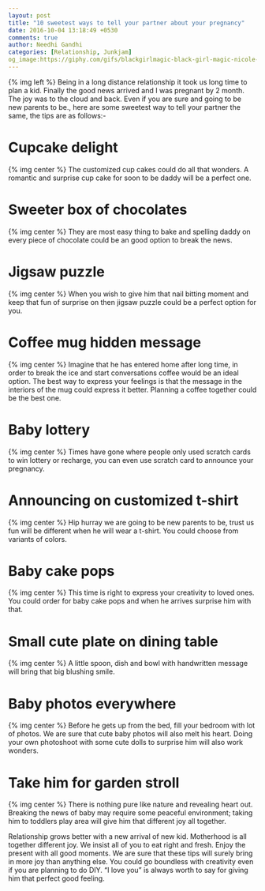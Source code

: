 ```yaml
---
layout: post
title: "10 sweetest ways to tell your partner about your pregnancy"
date: 2016-10-04 13:18:49 +0530
comments: true
author: Needhi Gandhi
categories: [Relationship, Junkjam]
og_image:https://giphy.com/gifs/blackgirlmagic-black-girl-magic-nicole-beharie-l46CmqkLcgQzM9yBG
---
```


{% img left %}
Being in a long distance relationship it took us long time to plan a kid. Finally the good news arrived and I was pregnant by 2 month. The joy was to the cloud and back.
Even if you are sure and going to be new parents to be., here are some sweetest way to tell your partner the same, the tips are as follows:-
<!---more--->

# Cupcake delight
{% img center %}
The customized cup cakes could do all that wonders. A romantic and surprise cup cake for soon to be daddy will be a perfect one.

# Sweeter box of chocolates 
{% img center %}
They are most easy thing to bake and spelling daddy on every piece of chocolate could be an good option to break the news.

# Jigsaw puzzle
{% img center %}
When you wish to give him that nail bitting moment and keep that fun of surprise on then jigsaw puzzle could be a perfect option for you.

# Coffee mug hidden message
{% img center %}
Imagine that he has entered home after long time, in order to break the ice and start conversations coffee would be an ideal option. The best way to express your feelings is that the message in the interiors of the mug could express it better. Planning a coffee together could be the best one.

# Baby lottery
{% img center %}
Times have gone where people only used scratch cards to win lottery or recharge, you can even use scratch card to announce your pregnancy.

# Announcing on customized t-shirt
{% img center %}
Hip hurray we are going to be new parents to be, trust us fun will be different when he will wear a t-shirt. You could choose from variants of colors.

# Baby cake pops
{% img center %}
This time is right  to express your creativity to loved ones. You could order for baby cake pops and when he arrives surprise him with that.

# Small cute plate on dining table
{% img center %}
A little spoon, dish and bowl with handwritten message will bring that big blushing smile.

# Baby photos everywhere
{% img center %}
Before he gets up from the bed, fill your bedroom with lot of photos. We are sure that cute baby photos will also melt his heart. Doing your own photoshoot with some cute dolls to surprise him will also work wonders. 

	
# Take him for garden stroll
{% img center %}
There is nothing pure like nature and revealing heart out. Breaking the news of baby may require some peaceful environment; taking him to toddlers play area will give him that different joy all together. 


Relationship grows better with a new arrival of new kid. Motherhood is all together different joy. We insist all of you to eat right and fresh.
Enjoy the present with all good moments. We are sure that these tips will surely bring in more joy than anything else. You could go boundless with creativity even if you are planning to do DIY. 
“I love you” is always worth to say for giving him that perfect good feeling.
